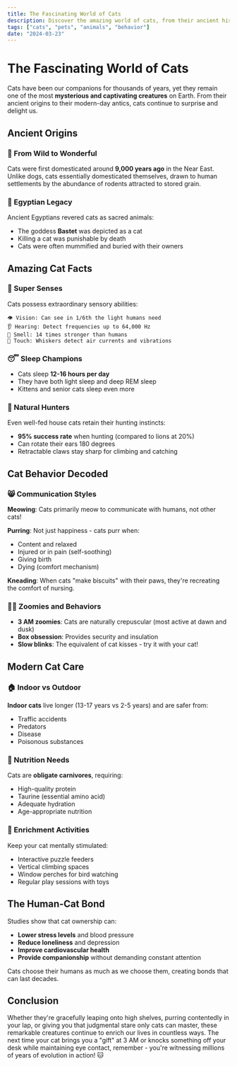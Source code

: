 ```yaml
---
title: The Fascinating World of Cats
description: Discover the amazing world of cats, from their ancient history to their modern-day quirks and behaviors.
tags: ["cats", "pets", "animals", "behavior"]
date: "2024-03-23"
---
```


# The Fascinating World of Cats

Cats have been our companions for thousands of years, yet they remain one of the most **mysterious and captivating creatures** on Earth. From their ancient origins to their modern-day antics, cats continue to surprise and delight us.

## Ancient Origins

### 🏺 From Wild to Wonderful
Cats were first domesticated around **9,000 years ago** in the Near East. Unlike dogs, cats essentially domesticated themselves, drawn to human settlements by the abundance of rodents attracted to stored grain.

### 🐾 Egyptian Legacy
Ancient Egyptians revered cats as sacred animals:
- The goddess **Bastet** was depicted as a cat
- Killing a cat was punishable by death
- Cats were often mummified and buried with their owners

## Amazing Cat Facts

### 🧬 Super Senses
Cats possess extraordinary sensory abilities:

```
👁️ Vision: Can see in 1/6th the light humans need
👂 Hearing: Detect frequencies up to 64,000 Hz
👃 Smell: 14 times stronger than humans
🐾 Touch: Whiskers detect air currents and vibrations
```

### 😴 Sleep Champions
- Cats sleep **12-16 hours per day**
- They have both light sleep and deep REM sleep
- Kittens and senior cats sleep even more

### 🎯 Natural Hunters
Even well-fed house cats retain their hunting instincts:
- **95% success rate** when hunting (compared to lions at 20%)
- Can rotate their ears 180 degrees
- Retractable claws stay sharp for climbing and catching

## Cat Behavior Decoded

### 😸 Communication Styles

**Meowing**: Cats primarily meow to communicate with humans, not other cats!

**Purring**: Not just happiness - cats purr when:
- Content and relaxed
- Injured or in pain (self-soothing)
- Giving birth
- Dying (comfort mechanism)

**Kneading**: When cats "make biscuits" with their paws, they're recreating the comfort of nursing.

### 🏃‍♂️ Zoomies and Behaviors
- **3 AM zoomies**: Cats are naturally crepuscular (most active at dawn and dusk)
- **Box obsession**: Provides security and insulation
- **Slow blinks**: The equivalent of cat kisses - try it with your cat!

## Modern Cat Care

### 🏠 Indoor vs Outdoor
**Indoor cats** live longer (13-17 years vs 2-5 years) and are safer from:
- Traffic accidents
- Predators
- Disease
- Poisonous substances

### 🥗 Nutrition Needs
Cats are **obligate carnivores**, requiring:
- High-quality protein
- Taurine (essential amino acid)
- Adequate hydration
- Age-appropriate nutrition

### 🎾 Enrichment Activities
Keep your cat mentally stimulated:
- Interactive puzzle feeders
- Vertical climbing spaces
- Window perches for bird watching
- Regular play sessions with toys

## The Human-Cat Bond

Studies show that cat ownership can:
- **Lower stress levels** and blood pressure
- **Reduce loneliness** and depression
- **Improve cardiovascular health**
- **Provide companionship** without demanding constant attention

Cats choose their humans as much as we choose them, creating bonds that can last decades.

## Conclusion

Whether they're gracefully leaping onto high shelves, purring contentedly in your lap, or giving you that judgmental stare only cats can master, these remarkable creatures continue to enrich our lives in countless ways. The next time your cat brings you a "gift" at 3 AM or knocks something off your desk while maintaining eye contact, remember - you're witnessing millions of years of evolution in action! 🐱 